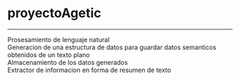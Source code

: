 # proyectoAgetic 
------------------------
Prosesamiento de lenguaje natural  
Generacion de una estructura de datos para guardar datos semanticos obtenidos de un texto plano  
Almacenamiento de los datos generados  
Extractor de informacion en forma de resumen de texto  

